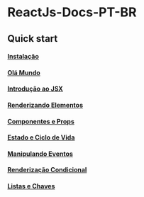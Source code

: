 # **ReactJs-Docs-PT-BR**


## **Quick start**

#### [Instalação](docs/quick-start/instalacao.md)
#### [Olá Mundo](docs/quick-start/ola-mundo.md)
#### [Introdução ao JSX](docs/quick-start/introducao-jsx.md)
#### [Renderizando Elementos](docs/quick-start/renderizando-elementos.md)
#### [Componentes e Props](docs/quick-start/componentes-props.md)
#### [Estado e Ciclo de Vida](docs/quick-start/estado-ciclo-vida.md)
#### [Manipulando Eventos](docs/quick-start/manipulando-eventos.md)
#### [Renderização Condicional](docs/quick-start/renderizacao-condicional.md)
#### [Listas e Chaves](docs/quick-start/listas-chaves.md)